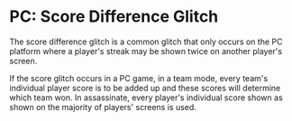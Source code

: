 # PC: Score Difference Glitch

The score difference glitch is a common glitch that only occurs on the PC platform where a player's streak may be shown twice on another player's screen.

If the score glitch occurs in a PC game, in a team mode, every team's individual player score is to be added up and these scores will determine which team won. In assassinate, every player's individual score shown as shown on the majority of players' screens is used.

